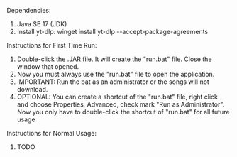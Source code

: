 Dependencies:

1. Java SE 17 (JDK)
2. Install yt-dlp: winget install yt-dlp --accept-package-agreements

Instructions for First Time Run:

1. Double-click the .JAR file. It will create the "run.bat" file. Close the window that opened.
2. Now you must always use the "run.bat" file to open the application. 
3. IMPORTANT: Run the bat as an administrator or the songs will not download.
4. OPTIONAL: You can create a shortcut of the "run.bat" file, right click and choose Properties, Advanced, check mark "Run as Administrator". Now you only have to double-click the shortcut of "run.bat" for all future usage

Instructions for Normal Usage:
1. TODO
